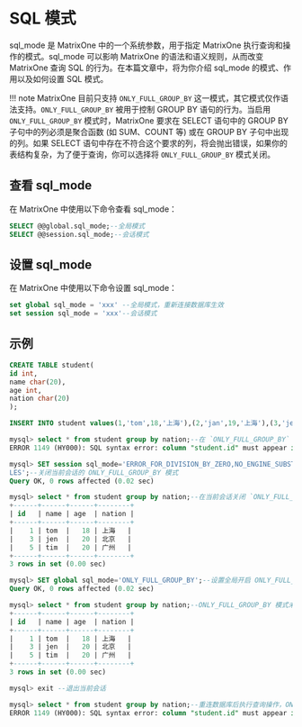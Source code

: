 # SQL 模式

sql_mode 是 MatrixOne 中的一个系统参数，用于指定 MatrixOne 执行查询和操作的模式。sql_mode 可以影响 MatrixOne 的语法和语义规则，从而改变 MatrixOne 查询 SQL 的行为。在本篇文章中，将为你介绍 sql_mode 的模式、作用以及如何设置 SQL 模式。

!!! note
    MatrixOne 目前只支持 `ONLY_FULL_GROUP_BY` 这一模式，其它模式仅作语法支持。`ONLY_FULL_GROUP_BY` 被用于控制 GROUP BY 语句的行为。当启用 `ONLY_FULL_GROUP_BY` 模式时，MatrixOne 要求在 SELECT 语句中的 GROUP BY 子句中的列必须是聚合函数 (如 SUM、COUNT 等) 或在 GROUP BY 子句中出现的列。如果 SELECT 语句中存在不符合这个要求的列，将会抛出错误，如果你的表结构复杂，为了便于查询，你可以选择将 `ONLY_FULL_GROUP_BY` 模式关闭。

## 查看 sql_mode

在 MatrixOne 中使用以下命令查看 sql_mode：

```sql
SELECT @@global.sql_mode;--全局模式
SELECT @@session.sql_mode;--会话模式
```

## 设置 sql_mode

在 MatrixOne 中使用以下命令设置 sql_mode：

```sql
set global sql_mode = 'xxx' --全局模式，重新连接数据库生效
set session sql_mode = 'xxx'--会话模式
```

## 示例

```sql
CREATE TABLE student(
id int,
name char(20),
age int,
nation char(20)
);

INSERT INTO student values(1,'tom',18,'上海'),(2,'jan',19,'上海'),(3,'jen',20,'北京'),(4,'bob',20,'北京'),(5,'tim',20,'广州');

mysql> select * from student group by nation;--在 `ONLY_FULL_GROUP_BY` 模式下不支持进行此操作
ERROR 1149 (HY000): SQL syntax error: column "student.id" must appear in the GROUP BY clause or be used in an aggregate function

mysql> SET session sql_mode='ERROR_FOR_DIVISION_BY_ZERO,NO_ENGINE_SUBSTITUTION,NO_ZERO_DATE,NO_ZERO_IN_DATE,STRICT_TRANS_TAB
LES';--关闭当前会话的 ONLY_FULL_GROUP_BY 模式
Query OK, 0 rows affected (0.02 sec)

mysql> select * from student group by nation;--在当前会话关闭 `ONLY_FULL_GROUP_BY` 模式立即生效
+------+------+------+--------+
| id   | name | age  | nation |
+------+------+------+--------+
|    1 | tom  |   18 | 上海   |
|    3 | jen  |   20 | 北京   |
|    5 | tim  |   20 | 广州   |
+------+------+------+--------+
3 rows in set (0.00 sec)

mysql> SET global sql_mode='ONLY_FULL_GROUP_BY';--设置全局开启 ONLY_FULL_GROUP_BY 模式
Query OK, 0 rows affected (0.02 sec)

mysql> select * from student group by nation;--ONLY_FULL_GROUP_BY 模式未生效，因为全局模式开启后需要重连数据库方可生效
+------+------+------+--------+
| id   | name | age  | nation |
+------+------+------+--------+
|    1 | tom  |   18 | 上海   |
|    3 | jen  |   20 | 北京   |
|    5 | tim  |   20 | 广州   |
+------+------+------+--------+
3 rows in set (0.00 sec)

mysql> exit --退出当前会话

mysql> select * from student group by nation;--重连数据库后执行查询操作，ONLY_FULL_GROUP_BY 模式成功开启
ERROR 1149 (HY000): SQL syntax error: column "student.id" must appear in the GROUP BY clause or be used in an aggregate function
```
